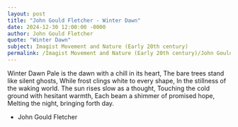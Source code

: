 ```yaml
---
layout: post
title: "John Gould Fletcher - Winter Dawn"
date: 2024-12-30 12:00:00 -0000
author: John Gould Fletcher
quote: "Winter Dawn"
subject: Imagist Movement and Nature (Early 20th century)
permalink: /Imagist Movement and Nature (Early 20th century)/John Gould Fletcher/John Gould Fletcher - Winter Dawn
---
```


Winter Dawn
Pale is the dawn with a chill in its heart,
The bare trees stand like silent ghosts,
While frost clings white to every shape,
In the stillness of the waking world.
The sun rises slow as a thought,
Touching the cold ground with hesitant warmth,
Each beam a shimmer of promised hope,
Melting the night, bringing forth day.


- John Gould Fletcher
